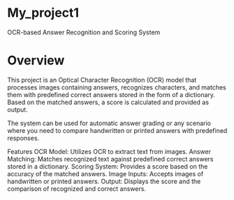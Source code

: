 # My_project1
OCR-based Answer Recognition and Scoring System
<h1>Overview</h1>
This project is an Optical Character Recognition (OCR) model that processes images containing answers, recognizes characters, and matches them with predefined correct answers stored in the form of a dictionary. Based on the matched answers, a score is calculated and provided as output.

The system can be used for automatic answer grading or any scenario where you need to compare handwritten or printed answers with predefined responses.

Features
OCR Model: Utilizes OCR to extract text from images.
Answer Matching: Matches recognized text against predefined correct answers stored in a dictionary.
Scoring System: Provides a score based on the accuracy of the matched answers.
Image Inputs: Accepts images of handwritten or printed answers.
Output: Displays the score and the comparison of recognized and correct answers.
